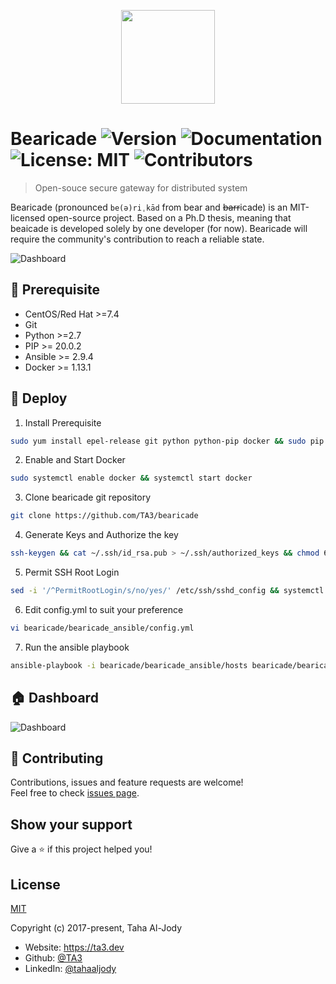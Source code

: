 <p align="center"><img width="150px" align="center" src="https://bearicade.ta3.dev/assets/imgs/bear_git.gif"></p>


  
# Bearicade  ![Version](https://img.shields.io/badge/version-0.1-blue.svg?cacheSeconds=2592000) ![Documentation](https://img.shields.io/badge/documentation-yes-brightgreen.svg) ![License: MIT](https://img.shields.io/github/license/TA3/bearicade) ![Contributors](https://img.shields.io/github/contributors/TA3/bearicade)
> Open-souce secure gateway for distributed system

Bearicade (pronounced `be(ə)riˌkād` from bear and ~~barr~~icade) is an MIT-licensed open-source project. Based on a Ph.D thesis, meaning that beaicade is developed solely by one developer (for now).
Bearicade will require the community's contribution to reach a reliable state.

![Dashboard](https://bearicade.ta3.dev/assets/imgs/wireframe.svg)

## 🔖 Prerequisite
- CentOS/Red Hat >=7.4 
- Git
- Python >=2.7
- PIP >= 20.0.2
- Ansible >= 2.9.4
- Docker >= 1.13.1

## 🚀 Deploy
1. Install Prerequisite
```bash
sudo yum install epel-release git python python-pip docker && sudo pip install ansible
```
2. Enable and Start Docker 
```bash
sudo systemctl enable docker && systemctl start docker
```
3. Clone bearicade git repository
```bash
git clone https://github.com/TA3/bearicade
```
4. Generate Keys and Authorize the key
```bash
ssh-keygen && cat ~/.ssh/id_rsa.pub > ~/.ssh/authorized_keys && chmod 600 ~/.ssh/authorized_keys
```
5. Permit SSH Root Login
```bash
sed -i '/^PermitRootLogin/s/no/yes/' /etc/ssh/sshd_config && systemctl restart sshd
```
6. Edit config.yml to suit your preference
```bash
vi bearicade/bearicade_ansible/config.yml
```
7. Run the ansible playbook
```bash
ansible-playbook -i bearicade/bearicade_ansible/hosts bearicade/bearicade_ansible/bear_install.yml
```

## 🏠 Dashboard
![Dashboard](https://bearicade.ta3.dev/assets/imgs/bearicade-main.png)

## 🤝 Contributing

Contributions, issues and feature requests are welcome!<br />Feel free to check [issues page](https://github.com/TA3/bearicade/issues). 

## Show your support

Give a ⭐️ if this project helped you!

## License

[MIT](http://opensource.org/licenses/MIT) 

Copyright (c) 2017-present, Taha Al-Jody



- Website: https://ta3.dev
- Github: [@TA3](https://github.com/TA3)
- LinkedIn: [@tahaaljody](https://linkedin.com/in/tahaaljody)
